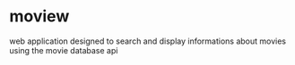 # moview

web application designed to search and display informations about movies using the movie database api